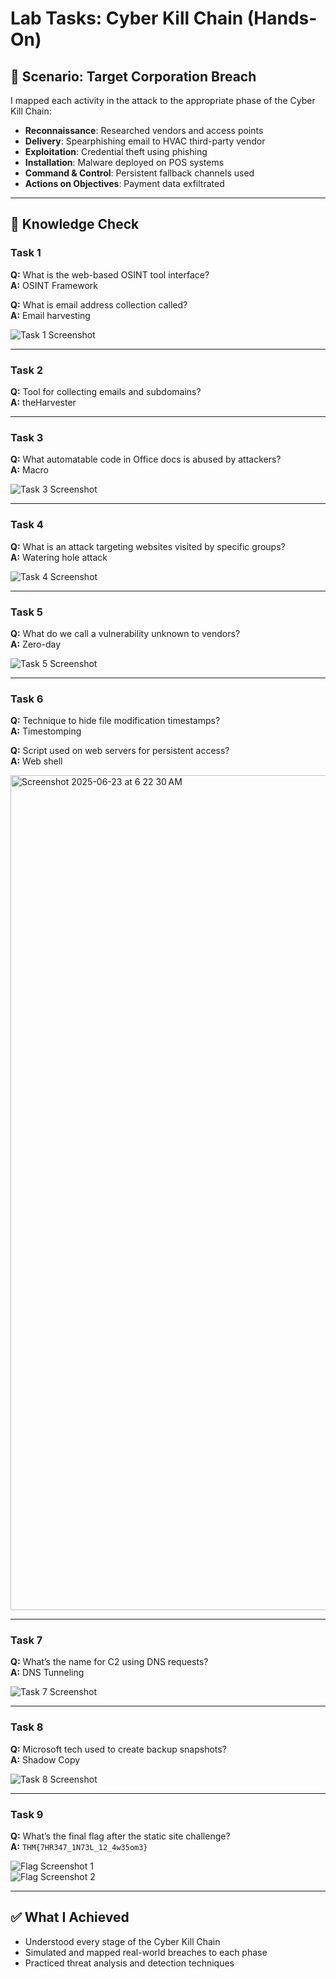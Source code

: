 # Lab Tasks: Cyber Kill Chain (Hands-On)

## 🧪 Scenario: Target Corporation Breach

I mapped each activity in the attack to the appropriate phase of the Cyber Kill Chain:

- **Reconnaissance**: Researched vendors and access points
- **Delivery**: Spearphishing email to HVAC third-party vendor
- **Exploitation**: Credential theft using phishing
- **Installation**: Malware deployed on POS systems
- **Command & Control**: Persistent fallback channels used
- **Actions on Objectives**: Payment data exfiltrated

---

## 🎯 Knowledge Check

### Task 1

**Q:** What is the web-based OSINT tool interface?  
**A:** OSINT Framework

**Q:** What is email address collection called?  
**A:** Email harvesting  

![Task 1 Screenshot](https://github.com/user-attachments/assets/fdb63926-e29b-4651-90fe-38eff5c25ff8)

---

### Task 2

**Q:** Tool for collecting emails and subdomains?  
**A:** theHarvester

---

### Task 3

**Q:** What automatable code in Office docs is abused by attackers?  
**A:** Macro  

![Task 3 Screenshot](https://github.com/user-attachments/assets/31c8cb15-d769-4df5-add1-2b329eac0e9d)

---

### Task 4

**Q:** What is an attack targeting websites visited by specific groups?  
**A:** Watering hole attack  

![Task 4 Screenshot](https://github.com/user-attachments/assets/85187b89-875e-4317-b171-1a12a7987020)

---

### Task 5

**Q:** What do we call a vulnerability unknown to vendors?  
**A:** Zero-day  

![Task 5 Screenshot](https://github.com/user-attachments/assets/f7d02f7b-ecd9-4f3e-912f-f748b4315e9f)

---

### Task 6

**Q:** Technique to hide file modification timestamps?  
**A:** Timestomping  

**Q:** Script used on web servers for persistent access?  
**A:** Web shell  

<img width="1336" alt="Screenshot 2025-06-23 at 6 22 30 AM" src="https://github.com/user-attachments/assets/00ba44c8-6cc4-4c1b-80e8-3296494ea5ab" />


---

### Task 7

**Q:** What’s the name for C2 using DNS requests?  
**A:** DNS Tunneling  

![Task 7 Screenshot](https://github.com/user-attachments/assets/1681a388-a153-4bce-8eef-210aa087418e)

---

### Task 8

**Q:** Microsoft tech used to create backup snapshots?  
**A:** Shadow Copy  

![Task 8 Screenshot](https://github.com/user-attachments/assets/8b5fc848-3a48-4ee8-b88a-fc32c0d38823)

---

### Task 9

**Q:** What’s the final flag after the static site challenge?  
**A:** `THM{7HR347_1N73L_12_4w35om3}`  

![Flag Screenshot 1](https://github.com/user-attachments/assets/db48b777-99c7-44c0-90a9-7f21de7ce8e6)  
![Flag Screenshot 2](https://github.com/user-attachments/assets/e2c2a799-5455-4c7b-ae84-52e67260e6b1)

---

## ✅ What I Achieved

- Understood every stage of the Cyber Kill Chain
- Simulated and mapped real-world breaches to each phase
- Practiced threat analysis and detection techniques
